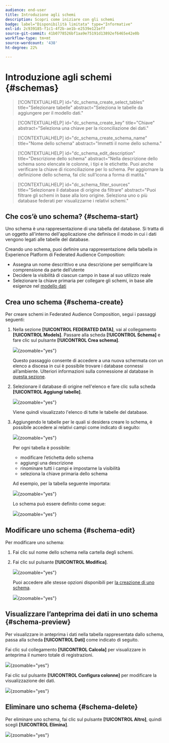 ```yaml
---
audience: end-user
title: Introduzione agli schemi
description: Scopri come iniziare con gli schemi
badge: label="Disponibilità limitata" type="Informative"
exl-id: 2c939185-f1c1-4f2b-ae1b-e2539e121eff
source-git-commit: 41b0778526bf1aa9e75191d13892ef6465e42e0b
workflow-type: tm+mt
source-wordcount: '438'
ht-degree: 22%

---
```


# Introduzione agli schemi {#schemas}


>[!CONTEXTUALHELP]
>id="dc_schema_create_select_tables"
>title="Selezionare tabelle"
>abstract="Seleziona le tabelle da aggiungere per il modello dati."

>[!CONTEXTUALHELP]
>id="dc_schema_create_key"
>title="Chiave"
>abstract="Seleziona una chiave per la riconciliazione dei dati."

>[!CONTEXTUALHELP]
>id="dc_schema_create_schema_name"
>title="Nome dello schema"
>abstract="Immetti il nome dello schema."


>[!CONTEXTUALHELP]
>id="dc_schema_edit_description"
>title="Descrizione dello schema"
>abstract="Nella descrizione dello schema sono elencate le colonne, i tipi e le etichette. Puoi anche verificare la chiave di riconciliazione per lo schema. Per aggiornare la definizione dello schema, fai clic sull’icona a forma di matita."

>[!CONTEXTUALHELP]
>id="dc_schema_filter_sources"
>title="Selezionare il database di origine da filtrare"
>abstract="Puoi filtrare gli schemi in base alla loro origine. Seleziona uno o più database federati per visualizzarne i relativi schemi."


## Che cos’è uno schema? {#schema-start}

Uno schema è una rappresentazione di una tabella del database. Si tratta di un oggetto all&#39;interno dell&#39;applicazione che definisce il modo in cui i dati vengono legati alle tabelle del database.

Creando uno schema, puoi definire una rappresentazione della tabella in Experience Platform di Federated Audience Composition:

* Assegna un nome descrittivo e una descrizione per semplificare la comprensione da parte dell’utente
* Decidere la visibilità di ciascun campo in base al suo utilizzo reale
* Selezionare la chiave primaria per collegare gli schemi, in base alle esigenze nel [modello dati](../data-management/gs-models.md#data-model-start)

## Crea uno schema {#schema-create}

Per creare schemi in Federated Audience Composition, segui i passaggi seguenti:

1. Nella sezione **[!UICONTROL FEDERATED DATA]**, vai al collegamento **[!UICONTROL Models]**. Passare alla scheda **[!UICONTROL Schema]** e fare clic sul pulsante **[!UICONTROL Crea schema]**.

   ![](assets/schema_create.png){zoomable="yes"}

   Questo passaggio consente di accedere a una nuova schermata con un elenco a discesa in cui è possibile trovare i database connessi all’ambiente. Ulteriori informazioni sulla connessione al database in [questa sezione](../connections/connections.md#connections-fdb).

1. Selezionare il database di origine nell&#39;elenco e fare clic sulla scheda **[!UICONTROL Aggiungi tabelle]**.

   ![](assets/schema_tables.png){zoomable="yes"}

   Viene quindi visualizzato l&#39;elenco di tutte le tabelle del database.

1. Aggiungendo le tabelle per le quali si desidera creare lo schema, è possibile accedere ai relativi campi come indicato di seguito:

   ![](assets/schema_fields.png){zoomable="yes"}

   Per ogni tabella è possibile:

   * modificare l’etichetta dello schema
   * aggiungi una descrizione
   * rinominare tutti i campi e impostarne la visibilità
   * seleziona la chiave primaria dello schema

   Ad esempio, per la tabella seguente importata:

   ![](assets/schema_lumaorder.png){zoomable="yes"}

   Lo schema può essere definito come segue:

   ![](assets/schema_lumaorders.png){zoomable="yes"}

## Modificare uno schema {#schema-edit}

Per modificare uno schema:

1. Fai clic sul nome dello schema nella cartella degli schemi.

1. Fai clic sul pulsante **[!UICONTROL Modifica]**.

   ![](assets/schema_edit.png){zoomable="yes"}

   Puoi accedere alle stesse opzioni disponibili per [la creazione di uno schema](#schema-create).

   ![](assets/schema_edit_orders.png){zoomable="yes"}

## Visualizzare l’anteprima dei dati in uno schema {#schema-preview}

Per visualizzare in anteprima i dati nella tabella rappresentata dallo schema, passa alla scheda **[!UICONTROL Dati]** come indicato di seguito.

Fai clic sul collegamento **[!UICONTROL Calcola]** per visualizzare in anteprima il numero totale di registrazioni.

![](assets/schema_data.png){zoomable="yes"}

Fai clic sul pulsante **[!UICONTROL Configura colonne]** per modificare la visualizzazione dei dati.

![](assets/schema_columns.png){zoomable="yes"}

## Eliminare uno schema {#schema-delete}

Per eliminare uno schema, fai clic sul pulsante **[!UICONTROL Altro]**, quindi scegli **[!UICONTROL Elimina]**.

![](assets/schema_delete.png){zoomable="yes"}
